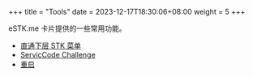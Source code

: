 +++
title = "Tools"
date =  2023-12-17T18:30:06+08:00
weight = 5
+++

eSTK.me 卡片提供的一些常用功能。

- [直通下层 STK 菜单](./bypass-stk)
- [ServicCode Challenge](./service-code)
- [重启](./reboot)
